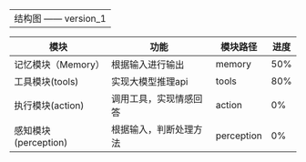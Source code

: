 <table>
  <tr>
    <td colspan="3">结构图 —— version_1</td>
  </tr>
</table>

| 模块                | 功能                 | 模块路径  | 进度  |
|---------------------|----------------------|----------------------|-------|
| 记忆模块（Memory）  | 根据输入进行输出     | memory    | 50%    |
| 工具模块(tools)  | 实现大模型推理api     | tools   | 80%    |
| 执行模块(action)  | 调用工具，实现情感回答     | action    | 0%    |
| 感知模块(perception)  | 根据输入，判断处理方法     | perception    | 0%    |
